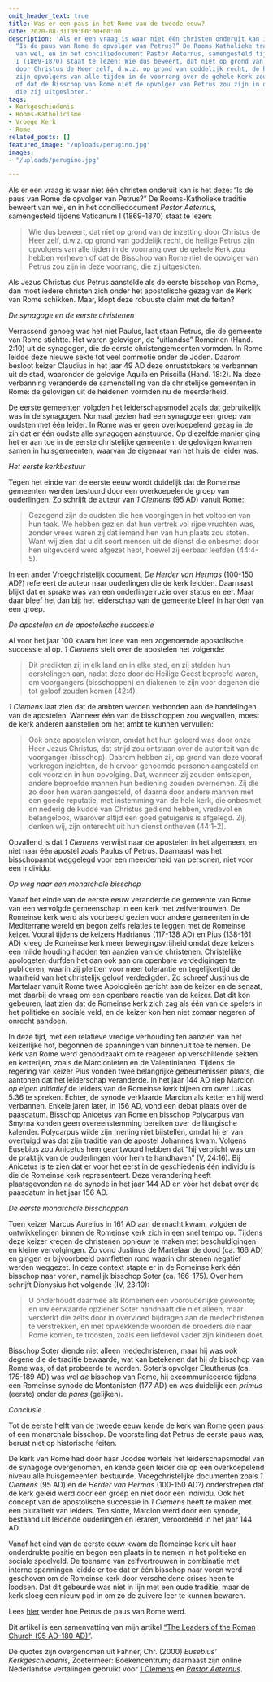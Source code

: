```yaml
---
omit_header_text: true
title: Was er een paus in het Rome van de tweede eeuw?
date: 2020-08-31T09:00:00+00:00
description: 'Als er een vraag is waar niet één christen onderuit kan is het deze:
  “Is de paus van Rome de opvolger van Petrus?” De Rooms-Katholieke traditie beweert
  van wel, en in het conciliedocument Pastor Aeternus, samengesteld tijdens Vaticanum
  I (1869-1870) staat te lezen: Wie dus beweert, dat niet op grond van de inzetting
  door Christus de Heer zelf, d.w.z. op grond van goddelijk recht, de heilige Petrus
  zijn opvolgers van alle tijden in de voorrang over de gehele Kerk zou hebben verheven
  of dat de Bisschop van Rome niet de opvolger van Petrus zou zijn in deze voorrang,
  die zij uitgesloten.'
tags:
- Kerkgeschiedenis
- Rooms-Katholicisme
- Vroege Kerk
- Rome
related_posts: []
featured_image: "/uploads/perugino.jpg"
images:
- "/uploads/perugino.jpg"

---
```

Als er een vraag is waar niet één christen onderuit kan is het deze: “Is de paus van Rome de opvolger van Petrus?” De Rooms-Katholieke traditie beweert van wel, en in het conciliedocument _Pastor Aeternus,_ samengesteld tijdens Vaticanum I (1869-1870) staat te lezen:

> Wie dus beweert, dat niet op grond van de inzetting door Christus de Heer zelf, d.w.z. op grond van goddelijk recht, de heilige Petrus zijn opvolgers van alle tijden in de voorrang over de gehele Kerk zou hebben verheven of dat de Bisschop van Rome niet de opvolger van Petrus zou zijn in deze voorrang, die zij uitgesloten.

Als Jezus Christus dus Petrus aanstelde als de eerste bisschop van Rome, dan moet iedere christen zich onder het apostolische gezag van de Kerk van Rome schikken. Maar, klopt deze robuuste claim met de feiten?

_De synagoge en de eerste christenen_

Verrassend genoeg was het niet Paulus, laat staan Petrus, die de gemeente van Rome stichtte. Het waren gelovigen, de “uitlandse” Romeinen (Hand. 2:10) uit de synagogen, die de eerste christengemeenten vormden. In Rome leidde deze nieuwe sekte tot veel commotie onder de Joden. Daarom besloot keizer Claudius in het jaar 49 AD deze onruststokers te verbannen uit de stad, waaronder de gelovige Aquila en Priscilla (Hand. 18:2). Na deze verbanning veranderde de samenstelling van de christelijke gemeenten in Rome: de gelovigen uit de heidenen vormden nu de meerderheid.

De eerste gemeenten volgden het leiderschapsmodel zoals dat gebruikelijk was in de synagogen. Normaal gezien had een synagoge een groep van oudsten met één leider. In Rome was er geen overkoepelend gezag in de zin dat er één oudste alle synagogen aanstuurde. Op diezelfde manier ging het er aan toe in de eerste christelijke gemeenten: de gelovigen kwamen samen in huisgemeenten, waarvan de eigenaar van het huis de leider was.

_Het eerste kerkbestuur_

Tegen het einde van de eerste eeuw wordt duidelijk dat de Romeinse gemeenten werden bestuurd door een overkoepelende groep van ouderlingen. Zo schrijft de auteur van _1 Clemens_ (95 AD) vanuit Rome:

> Gezegend zijn de oudsten die hen voorgingen in het voltooien van hun taak. We hebben gezien dat hun vertrek vol rijpe vruchten was, zonder vrees waren zij dat iemand hen van hun plaats zou stoten. Want wij zien dat u dit soort mensen uit de dienst die onbesmet door hen uitgevoerd werd afgezet hebt, hoewel zij eerbaar leefden (44:4-5).

In een ander Vroegchristelijk document, _De Herder van Hermas_ (100-150 AD?) refereert de auteur naar ouderlingen die de kerk leidden. Daarnaast blijkt dat er sprake was van een onderlinge ruzie over status en eer. Maar daar bleef het dan bij: het leiderschap van de gemeente bleef in handen van een groep.

_De apostelen en de apostolische successie_

Al voor het jaar 100 kwam het idee van een zogenoemde apostolische successie al op. _1 Clemens_ stelt over de apostelen het volgende:

> Dit predikten zij in elk land en in elke stad, en zij stelden hun eerstelingen aan, nadat deze door de Heilige Geest beproefd waren, om voorgangers (bisschoppen) en diakenen te zijn voor degenen die tot geloof zouden komen (42:4).

_1 Clemens_ laat zien dat de ambten werden verbonden aan de handelingen van de apostelen. Wanneer één van de bisschoppen zou wegvallen, moest de kerk anderen aanstellen om het ambt te kunnen vervullen:

> Ook onze apostelen wisten, omdat het hun geleerd was door onze Heer Jezus Christus, dat strijd zou ontstaan over de autoriteit van de voorganger (bisschop). Daarom hebben zij, op grond van deze vooraf verkregen inzichten, de hiervoor genoemde personen aangesteld en ook voorzien in hun opvolging. Dat, wanneer zij zouden ontslapen, andere beproefde mannen hun bediening zouden overnemen. Zij die zo door hen waren aangesteld, of daarna door andere mannen met een goede reputatie, met instemming van de hele kerk, die onbesmet en nederig de kudde van Christus gediend hebben, vredevol en belangeloos, waarover altijd een goed getuigenis is afgelegd. Zij, denken wij, zijn onterecht uit hun dienst ontheven (44:1-2).

Opvallend is dat _1 Clemens_ verwijst naar de apostelen in het algemeen, en niet naar één apostel zoals Paulus of Petrus. Daarnaast was het bisschopambt weggelegd voor een meerderheid van personen, niet voor een individu.

_Op weg naar een monarchale bisschop_

Vanaf het einde van de eerste eeuw veranderde de gemeente van Rome van een vervolgde gemeenschap in een kerk met zelfvertrouwen. De Romeinse kerk werd als voorbeeld gezien voor andere gemeenten in de Mediterrane wereld en begon zelfs relaties te leggen met de Romeinse keizer. Vooral tijdens de keizers Hadrianus (117-138 AD) en Pius (138-161 AD) kreeg de Romeinse kerk meer bewegingsvrijheid omdat deze keizers een milde houding hadden ten aanzien van de christenen. Christelijke apologeten durfden het dan ook aan om openbare verdedigingen te publiceren, waarin zij pleitten voor meer tolerantie en tegelijkertijd de waarheid van het christelijk geloof verdedigden. Zo schreef Justinus de Martelaar vanuit Rome twee Apologieën gericht aan de keizer en de senaat, met daarbij de vraag om een openbare reactie van de keizer. Dat dit kon gebeuren, laat zien dat de Romeinse kerk zich zag als één van de spelers in het politieke en sociale veld, en de keizer kon hen niet zomaar negeren of onrecht aandoen.

In deze tijd, met een relatieve vredige verhouding ten aanzien van het keizerlijke hof, begonnen de spanningen van binnenuit toe te nemen. De kerk van Rome werd genoodzaakt om te reageren op verschillende sekten en ketterijen, zoals de Marcionieten en de Valentinianen. Tijdens de regering van keizer Pius vonden twee belangrijke gebeurtenissen plaats, die aantonen dat het leiderschap veranderde. In het jaar 144 AD riep Marcion _op eigen initiatief_ de leiders van de Romeinse kerk bijeen om over Lukas 5:36 te spreken. Echter, de synode verklaarde Marcion als ketter en hij werd verbannen. Enkele jaren later, in 156 AD, vond een debat plaats over de paasdatum. Bisschop Anicetus van Rome en bisschop Polycarpus van Smyrna konden geen overeenstemming bereiken over de liturgische kalender. Polycarpus wilde zijn mening niet bijstellen, omdat hij er van overtuigd was dat zijn traditie van de apostel Johannes kwam. Volgens Eusebius zou Anicetus hem geantwoord hebben dat “hij verplicht was om de praktijk van de ouderlingen vóór hem te handhaven” (V, 24:16). Bij Anicetus is te zien dat er voor het eerst in de geschiedenis één individu is die de Romeinse kerk representeert. Deze verandering heeft plaatsgevonden na de synode in het jaar 144 AD en vòòr het debat over de paasdatum in het jaar 156 AD.

_De eerste monarchale bisschoppen_

Toen keizer Marcus Aurelius in 161 AD aan de macht kwam, volgden de ontwikkelingen binnen de Romeinse kerk zich in een snel tempo op. Tijdens deze keizer kregen de christenen opnieuw te maken met beschuldigingen en kleine vervolgingen. Zo vond Justinus de Martelaar de dood (ca. 166 AD) en gingen er bijvoorbeeld pamfletten rond waarin christenen negatief werden weggezet. In deze context stapte er in de Romeinse kerk één bisschop naar voren, namelijk bisschop Soter (ca. 166-175). Over hem schrijft Dionysius het volgende (IV, 23:10):

> U onderhoudt daarmee als Romeinen een voorouderlijke gewoonte; en uw eerwaarde opziener Soter handhaaft die niet alleen, maar versterkt die zelfs door in overvloed bijdragen aan de medechristenen te verstrekken, en met opwekkende woorden de broeders die naar Rome komen, te troosten, zoals een liefdevol vader zijn kinderen doet.

Bisschop Soter diende niet alleen medechristenen, maar hij was ook degene die de traditie bewaarde, wat kan betekenen dat hij _de_ bisschop van Rome was, of dat probeerde te worden. Soter’s opvolger Eleutherus (ca. 175-189 AD) was wel _de_ bisschop van Rome, hij excommuniceerde tijdens een Romeinse synode de Montanisten (177 AD) en was duidelijk een _primus_ (eerste) onder de _pares_ (gelijken).

_Conclusie_

Tot de eerste helft van de tweede eeuw kende de kerk van Rome geen paus of een monarchale bisschop. De voorstelling dat Petrus de eerste paus was, berust niet op historische feiten.

De kerk van Rome had door haar Joodse wortels het leiderschapsmodel van de synagoge overgenomen, en kende geen leider die op een overkoepelend niveau alle huisgemeenten bestuurde. Vroegchristelijke documenten zoals _1 Clemens_ (95 AD) en de _Herder van Hermas_ (100-150 AD?) onderstrepen dat de kerk geleid werd door een groep en niet door een individu. Ook het concept van de apostolische successie in _1 Clemens_ heeft te maken met een pluraliteit van leiders. Ten slotte, Marcion werd door een synode, bestaand uit leidende ouderlingen en leraren, veroordeeld in het jaar 144 AD.

Vanaf het eind van de eerste eeuw kwam de Romeinse kerk uit haar onderdrukte positie en begon een plaats in te nemen in het politieke en sociale speelveld. De toename van zelfvertrouwen in combinatie met interne spanningen leidde er toe dat er één bisschop naar voren werd geschoven om de Romeinse kerk door verscheidene crises heen te loodsen. Dat dit gebeurde was niet in lijn met een oude traditie, maar de kerk sloeg een nieuw pad in om zo de zuivere leer te kunnen bewaren.

Lees [hier](https://www.robvanderdussen.com/nl/post/hoe-petrus-de-paus-van-rome-werd/ "Hoe Petrus de paus van Rome werd") verder hoe Petrus de paus van Rome werd.

Dit artikel is een samenvatting van mijn artikel [“The Leaders of the Roman Church (95 AD-180 AD)”]().

De quotes zijn overgenomen uit Fahner, Chr. (2000) _Eusebius’ Kerkgeschiedenis_, Zoetermeer: Boekencentrum; daarnaast zijn online Nederlandse vertalingen gebruikt voor [1 Clemens](https://godsplan.eu/index_htm_files/Clement%20uit%20Rome_brief1.pdf "1 Clemens") en [_Pastor Aeternus_](https://www.rkdocumenten.nl/rkdocs/index.php?mi=600&doc=116 "Pastor Aeternus").